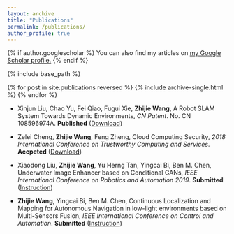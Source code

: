 ```yaml
---
layout: archive
title: "Publications"
permalink: /publications/
author_profile: true
---
```


{% if author.googlescholar %}
  You can also find my articles on <u><a href="{{author.googlescholar}}">my Google Scholar profile</a>.</u>
{% endif %}

{% include base_path %}

{% for post in site.publications reversed %}
  {% include archive-single.html %}
{% endfor %}

- Xinjun Liu, Chao Yu, Fei Qiao, Fugui Xie, **Zhijie Wang**, A Robot SLAM System Towards Dynamic Environments, *CN Patent*. No. CN 108596974A. **Published** ([Download](http://paulwong16.github.io/files/2018102980426.pdf))

- Zelei Cheng, **Zhijie Wang**, Feng Zheng, Cloud Computing Security, *2018 International Conference on Trustworthy Computing and Services*. **Accpeted** ([Download]())

- Xiaodong Liu, **Zhijie Wang**, Yu Herng Tan, Yingcai Bi, Ben M. Chen, Underwater Image Enhancer based on Conditional GANs, *IEEE International Conference on Robotics and Automation 2019*. **Submitted** ([Instruction](https://github.com/Xiaodong-Bran/underwater-image-enhancer))

- **Zhijie Wang**, Yingcai Bi, Ben M. Chen, Continuous Localization and Mapping for Autonomous Navigation in low-light environments based on Multi-Sensors Fusion, *IEEE International Conference on Control and Automation*. **Submitted** ([Instruction](http://paulwong16.github.io/files/Final_Report.pptx))